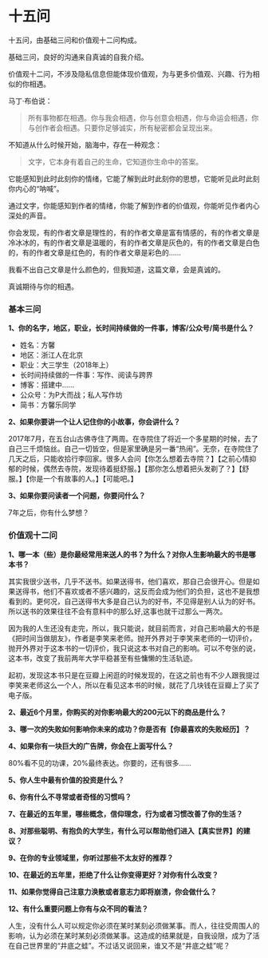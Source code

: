 # 十五问

十五问，由基础三问和价值观十二问构成。

基础三问，良好的沟通来自真诚的自我介绍。

价值观十二问，不涉及隐私信息但能体现价值观，为与更多价值观、兴趣、行为相似的你相遇。

马丁·布伯说：
> 所有事物都在相遇。你与我会相遇，你与创意会相遇，你与命运会相遇，你与创作者会相遇。只要你足够诚实，所有秘密都会呈现出来。

不知道从什么时候开始，脑海中，存在一种观念：
> 文字，它本身有着自己的生命，它知道你生命中的答案。

它能感知到此时此刻你的情绪，它能了解到此时此刻你的思想，它能听见此时此刻你内心的“呐喊”。

通过文字，你能感知到作者的情绪，你能了解到作者的价值观，你能听见作者内心深处的声音。

你会发现，有的作者文章是理性的，有的作者文章是富有情感的，有的作者文章是冷冰冰的，有的作者文章是温暖的，有的作者文章是灰色的，有的作者文章是白色的，有的作者文章是红色的，有的作者文章是彩色的……

我看不出自己文章是什么颜色的，但我知道，这篇文章，会是真诚的。

真诚期待与你的相遇。

### 基本三问

**1、你的名字，地区，职业，长时间持续做的一件事，博客/公众号/简书是什么？**

- 姓名：方馨
- 地区：浙江人在北京
- 职业：大三学生（2018年上）
- 长时间持续做的一件事：写作、阅读与跨界
- 博客：搭建中……
- 公众号：为P大而战；私人写作坊
- 简书：方馨乐同学

**2、如果你要讲一个让人记住你的小故事，你会讲什么？**

2017年7月，在五台山古佛寺住了两周。在寺院住了将近一个多星期的时候，去了自己三千烦恼丝。自己一切皆空，但是家里确是另一番“热闹”。无奈，在寺院住了几天之后，只能收拾行李回家。很多人会问【你怎么想着去寺院？】【之前心情抑郁的时候，偶然去寺院，发现待着挺舒服。】【那你怎么想着把头发剃了？】【舒服。】【你是一个有故事的人。】【可能吧。】

**3、如果你要问读者一个问题，你要问什么？**

7年之后，你有什么梦想？

### 价值观十二问

**1、哪一本（些）是你最经常用来送人的书？为什么？对你人生影响最大的书是哪本书？**

其实我很少送书，几乎不送书。如果送得书，他们喜欢，那自己会很开心。但是如果送得书，他们不喜欢或者不感兴趣的，这反而会成为他们的负担，这也不是我想看到的。更何况，自己送得书大多是自己认为的好书，不见得是别人认为的好书。所以送书的效果往往不会有意料中的那么好,这事也就干过那么一两次。

因为我的人生还没有走完，所以，我只能说，就目前而言，对自己影响最大的书是《把时间当做朋友》，作者是李笑来老师。抛开外界对于李笑来老师的一切评价，抛开外界对于这本书的一切评价，我只说这本书对自己的影响。可以不夸张的说，这本书，改变了我前两年大学平稳甚至有些慵懒的生活轨迹。

起初，发现这本书只是在豆瓣上闲逛的时候发现的，在这之前也有不少人跟我提过李笑来老师这么一个人，所以在看见这本书的时候，就花了几块钱在豆瓣上了买了电子版。

**2、最近6个月里，你购买的对你影响最大的200元以下的商品是什么？**



**3、哪一次的失败如何影响你未来的成功？你是否有【你最喜欢的失败经历】？**



**4、如果你有一块巨大的广告牌，你会在上面写什么？**

80%看不见的功课，20%最终表达。你要的，还有很多……

**5、你人生中最有价值的投资是什么？**

**6、你有什么不寻常或者奇怪的习惯吗？**



**7、在最近的五年里，哪些概念，信仰理念，行为或者习惯改善了你的生活？**

**8、对那些聪明、有抱负的大学生，有什么可以帮助他们进入【真实世界】的建议？**

**9、在你的专业领域里，你听过那些不太友好的推荐？**

**10、在最近的五年里，拒绝了什么让你变得更好？对你有什么改变？**

**11、如果你觉得自己注意力涣散或者意志力即将崩溃，你会做什么？**

**12、有什么重要问题上你有与众不同的看法？**

人生，没有什么人可以规定你必须在某时某刻必须做某事。而人，往往受周围人的影响，认为必须在某时某刻必须做某事。这造成的结果就是，自我设限，成为了活在自己世界里的“井底之蛙”。不过话又说回来，谁又不是“井底之蛙”呢？
